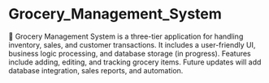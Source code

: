 # Grocery_Management_System
🚀 Grocery Management System is a three-tier application for handling inventory, sales, and customer transactions. It includes a user-friendly UI, business logic processing, and database storage (in progress). Features include adding, editing, and tracking grocery items. Future updates will add database integration, sales reports, and automation.
